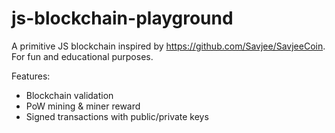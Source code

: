 # js-blockchain-playground

A primitive JS blockchain inspired by https://github.com/Savjee/SavjeeCoin. For fun and educational purposes.

Features:
* Blockchain validation
* PoW mining & miner reward
* Signed transactions with public/private keys
